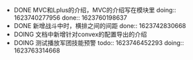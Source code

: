 - DONE MVC和Lplus的介绍，MVC的介绍写在模块里
  doing:: 1623740277956
  done:: 1623760198637
- DONE 新增战斗中时，横排之间的间距
  done:: 1623742830668
- DOING 文档中新增针对convex的配置导出的介绍
- DOING 测试播放军团技能预警
  todo:: 1623746452293
  doing:: 1623763314668